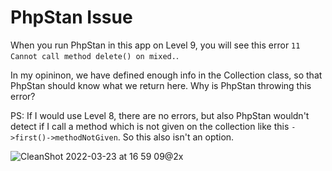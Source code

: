 # PhpStan Issue

When you run PhpStan in this app on Level 9, you will see this error `11     Cannot call method delete() on mixed.`.

In my opininon, we have defined enough info in the Collection class, so that PhpStan should know what we return here.
Why is PhpStan throwing this error?

PS: If I would use Level 8, there are no errors, but also PhpStan wouldn't detect if I call a method which is not given on the collection like this `->first()->methodNotGiven`. So this also isn't an option.


![CleanShot 2022-03-23 at 16 59 09@2x](https://user-images.githubusercontent.com/1394539/159743136-16e1644f-6f0b-4b96-bb96-63be6ec2709f.png)
